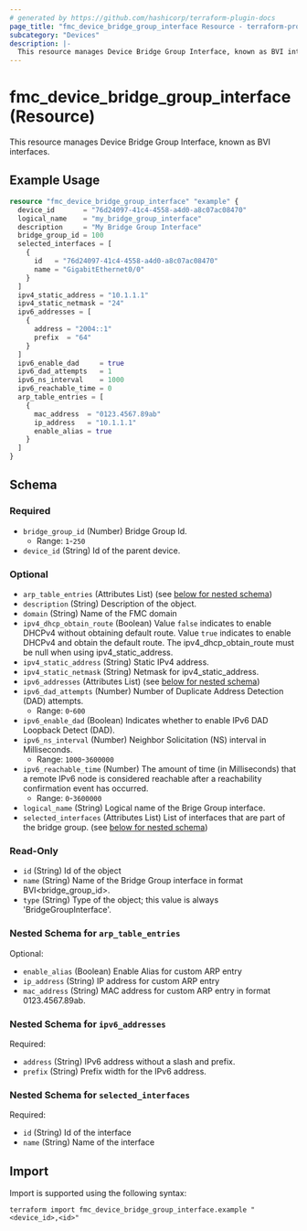 ```yaml
---
# generated by https://github.com/hashicorp/terraform-plugin-docs
page_title: "fmc_device_bridge_group_interface Resource - terraform-provider-fmc"
subcategory: "Devices"
description: |-
  This resource manages Device Bridge Group Interface, known as BVI interfaces.
---
```


# fmc_device_bridge_group_interface (Resource)

This resource manages Device Bridge Group Interface, known as BVI interfaces.

## Example Usage

```terraform
resource "fmc_device_bridge_group_interface" "example" {
  device_id       = "76d24097-41c4-4558-a4d0-a8c07ac08470"
  logical_name    = "my_bridge_group_interface"
  description     = "My Bridge Group Interface"
  bridge_group_id = 100
  selected_interfaces = [
    {
      id   = "76d24097-41c4-4558-a4d0-a8c07ac08470"
      name = "GigabitEthernet0/0"
    }
  ]
  ipv4_static_address = "10.1.1.1"
  ipv4_static_netmask = "24"
  ipv6_addresses = [
    {
      address = "2004::1"
      prefix  = "64"
    }
  ]
  ipv6_enable_dad     = true
  ipv6_dad_attempts   = 1
  ipv6_ns_interval    = 1000
  ipv6_reachable_time = 0
  arp_table_entries = [
    {
      mac_address  = "0123.4567.89ab"
      ip_address   = "10.1.1.1"
      enable_alias = true
    }
  ]
}
```

<!-- schema generated by tfplugindocs -->
## Schema

### Required

- `bridge_group_id` (Number) Bridge Group Id.
  - Range: `1`-`250`
- `device_id` (String) Id of the parent device.

### Optional

- `arp_table_entries` (Attributes List) (see [below for nested schema](#nestedatt--arp_table_entries))
- `description` (String) Description of the object.
- `domain` (String) Name of the FMC domain
- `ipv4_dhcp_obtain_route` (Boolean) Value `false` indicates to enable DHCPv4 without obtaining default route. Value `true` indicates to enable DHCPv4 and obtain the default route. The ipv4_dhcp_obtain_route must be null when using ipv4_static_address.
- `ipv4_static_address` (String) Static IPv4 address.
- `ipv4_static_netmask` (String) Netmask for ipv4_static_address.
- `ipv6_addresses` (Attributes List) (see [below for nested schema](#nestedatt--ipv6_addresses))
- `ipv6_dad_attempts` (Number) Number of Duplicate Address Detection (DAD) attempts.
  - Range: `0`-`600`
- `ipv6_enable_dad` (Boolean) Indicates whether to enable IPv6 DAD Loopback Detect (DAD).
- `ipv6_ns_interval` (Number) Neighbor Solicitation (NS) interval in Milliseconds.
  - Range: `1000`-`3600000`
- `ipv6_reachable_time` (Number) The amount of time (in Milliseconds) that a remote IPv6 node is considered reachable after a reachability confirmation event has occurred.
  - Range: `0`-`3600000`
- `logical_name` (String) Logical name of the Brige Group interface.
- `selected_interfaces` (Attributes List) List of interfaces that are part of the bridge group. (see [below for nested schema](#nestedatt--selected_interfaces))

### Read-Only

- `id` (String) Id of the object
- `name` (String) Name of the Bridge Group interface in format BVI<bridge_group_id>.
- `type` (String) Type of the object; this value is always 'BridgeGroupInterface'.

<a id="nestedatt--arp_table_entries"></a>
### Nested Schema for `arp_table_entries`

Optional:

- `enable_alias` (Boolean) Enable Alias for custom ARP entry
- `ip_address` (String) IP address for custom ARP entry
- `mac_address` (String) MAC address for custom ARP entry in format 0123.4567.89ab.


<a id="nestedatt--ipv6_addresses"></a>
### Nested Schema for `ipv6_addresses`

Required:

- `address` (String) IPv6 address without a slash and prefix.
- `prefix` (String) Prefix width for the IPv6 address.


<a id="nestedatt--selected_interfaces"></a>
### Nested Schema for `selected_interfaces`

Required:

- `id` (String) Id of the interface
- `name` (String) Name of the interface

## Import

Import is supported using the following syntax:

```shell
terraform import fmc_device_bridge_group_interface.example "<device_id>,<id>"
```
